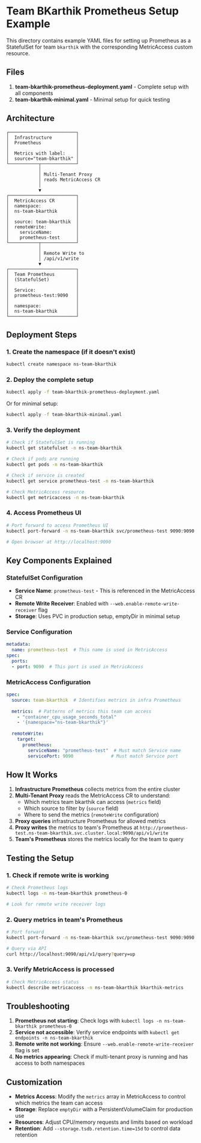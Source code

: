 # Team BKarthik Prometheus Setup Example

This directory contains example YAML files for setting up Prometheus as a StatefulSet for team `bkarthik` with the corresponding MetricAccess custom resource.

## Files

1. **team-bkarthik-prometheus-deployment.yaml** - Complete setup with all components
2. **team-bkarthik-minimal.yaml** - Minimal setup for quick testing

## Architecture

```
┌─────────────────────────┐
│  Infrastructure         │
│  Prometheus             │
│                         │
│  Metrics with label:    │
│  source="team-bkarthik" │
└───────────┬─────────────┘
            │
            │ Multi-Tenant Proxy
            │ reads MetricAccess CR
            │
            ▼
┌─────────────────────────┐
│  MetricAccess CR        │
│  namespace:             │
│  ns-team-bkarthik       │
│                         │
│  source: team-bkarthik  │
│  remoteWrite:           │
│    serviceName:         │
│    prometheus-test      │
└───────────┬─────────────┘
            │
            │ Remote Write to
            │ /api/v1/write
            ▼
┌─────────────────────────┐
│  Team Prometheus        │
│  (StatefulSet)          │
│                         │
│  Service:               │
│  prometheus-test:9090   │
│                         │
│  namespace:             │
│  ns-team-bkarthik       │
└─────────────────────────┘
```

## Deployment Steps

### 1. Create the namespace (if it doesn't exist)

```bash
kubectl create namespace ns-team-bkarthik
```

### 2. Deploy the complete setup

```bash
kubectl apply -f team-bkarthik-prometheus-deployment.yaml
```

Or for minimal setup:

```bash
kubectl apply -f team-bkarthik-minimal.yaml
```

### 3. Verify the deployment

```bash
# Check if StatefulSet is running
kubectl get statefulset -n ns-team-bkarthik

# Check if pods are running
kubectl get pods -n ns-team-bkarthik

# Check if service is created
kubectl get service prometheus-test -n ns-team-bkarthik

# Check MetricAccess resource
kubectl get metricaccess -n ns-team-bkarthik
```

### 4. Access Prometheus UI

```bash
# Port forward to access Prometheus UI
kubectl port-forward -n ns-team-bkarthik svc/prometheus-test 9090:9090

# Open browser at http://localhost:9090
```

## Key Components Explained

### StatefulSet Configuration

- **Service Name**: `prometheus-test` - This is referenced in the MetricAccess CR
- **Remote Write Receiver**: Enabled with `--web.enable-remote-write-receiver` flag
- **Storage**: Uses PVC in production setup, emptyDir in minimal setup

### Service Configuration

```yaml
metadata:
  name: prometheus-test  # This name is used in MetricAccess
spec:
  ports:
  - port: 9090  # This port is used in MetricAccess
```

### MetricAccess Configuration

```yaml
spec:
  source: team-bkarthik  # Identifies metrics in infra Prometheus
  
  metrics:  # Patterns of metrics this team can access
    - "container_cpu_usage_seconds_total"
    - '{namespace="ns-team-bkarthik"}'
  
  remoteWrite:
    target:
      prometheus:
        serviceName: "prometheus-test"  # Must match Service name
        servicePort: 9090              # Must match Service port
```

## How It Works

1. **Infrastructure Prometheus** collects metrics from the entire cluster
2. **Multi-Tenant Proxy** reads the MetricAccess CR to understand:
   - Which metrics team bkarthik can access (`metrics` field)
   - Which source to filter by (`source` field)
   - Where to send the metrics (`remoteWrite` configuration)
3. **Proxy queries** infrastructure Prometheus for allowed metrics
4. **Proxy writes** the metrics to team's Prometheus at `http://prometheus-test.ns-team-bkarthik.svc.cluster.local:9090/api/v1/write`
5. **Team's Prometheus** stores the metrics locally for the team to query

## Testing the Setup

### 1. Check if remote write is working

```bash
# Check Prometheus logs
kubectl logs -n ns-team-bkarthik prometheus-0

# Look for remote write receiver logs
```

### 2. Query metrics in team's Prometheus

```bash
# Port forward
kubectl port-forward -n ns-team-bkarthik svc/prometheus-test 9090:9090

# Query via API
curl http://localhost:9090/api/v1/query?query=up
```

### 3. Verify MetricAccess is processed

```bash
# Check MetricAccess status
kubectl describe metricaccess -n ns-team-bkarthik bkarthik-metrics
```

## Troubleshooting

1. **Prometheus not starting**: Check logs with `kubectl logs -n ns-team-bkarthik prometheus-0`
2. **Service not accessible**: Verify service endpoints with `kubectl get endpoints -n ns-team-bkarthik`
3. **Remote write not working**: Ensure `--web.enable-remote-write-receiver` flag is set
4. **No metrics appearing**: Check if multi-tenant proxy is running and has access to both namespaces

## Customization

- **Metrics Access**: Modify the `metrics` array in MetricAccess to control which metrics the team can access
- **Storage**: Replace `emptyDir` with a PersistentVolumeClaim for production use
- **Resources**: Adjust CPU/memory requests and limits based on workload
- **Retention**: Add `--storage.tsdb.retention.time=15d` to control data retention 